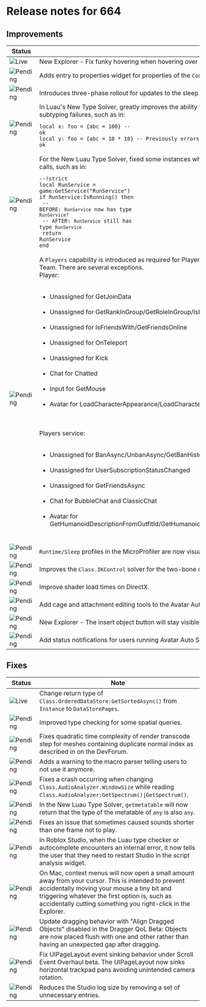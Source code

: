 # Release notes for 664

## Improvements

| Status | Note |
|--------|------|
| ![Live](https://img.shields.io/badge/Live-009E57?style=flat)  | New Explorer - Fix funky hovering when hovering over a dropdown item or search box. |
| ![Pending](https://img.shields.io/badge/Pending-DEA517?style=flat)  | Adds entry to properties widget for properties of the <code>Content</code> type. |
| ![Pending](https://img.shields.io/badge/Pending-DEA517?style=flat)  | Introduces three-phase rollout for updates to the sleep system. |
| ![Pending](https://img.shields.io/badge/Pending-DEA517?style=flat)  | In Luau's New Type Solver, greatly improves the ability to infer types of table literals, reducing the number of invariant subtyping failures, such as in:<br><pre><code>local x: foo = {abc = 100} -- ok<br>local y: foo = {abc = 10 * 10} -- Previously errors, now ok<br></code></pre> |
| ![Pending](https://img.shields.io/badge/Pending-DEA517?style=flat)  | For the New Luau Type Solver, fixed some instances where non-nil variables became <code>nil</code> after function or method calls, such as in:<br><pre><code>--!strict<br>local RunService = game:GetService("RunService")<br>if RunService:IsRunning() then<br>  -- BEFORE: `RunService` now has type `RunService?`<br>  -- AFTER: `RunService` still has type `RunService`<br>  return RunService<br>end<br></code></pre> |
| ![Pending](https://img.shields.io/badge/Pending-DEA517?style=flat)  | A <code>Players</code> capability is introduced as required for Players service, StarterPlayer service, Player, Teams service, and Team. There are several exceptions.<br>Player:<br><ul><br><li>Unassigned for GetJoinData</li><br><li>Unassigned for GetRankInGroup/GetRoleInGroup/IsInGroup</li><br><li>Unassigned for IsFriendsWith/GetFriendsOnline</li><br><li>Unassigned for OnTeleport</li><br><li>Unassigned for Kick</li><br><li>Chat for Chatted</li><br><li>Input for GetMouse</li><br><li>Avatar for LoadCharacterAppearance/LoadCharacterWithHumanoidDescription</li><br></ul><br>Players service:<br><ul><br><li>Unassigned for BanAsync/UnbanAsync/GetBanHistoryAsync</li><br><li>Unassigned for UserSubscriptionStatusChanged</li><br><li>Unassigned for GetFriendsAsync</li><br><li>Chat for BubbleChat and ClassicChat</li><br><li>Avatar for GetHumanoidDescriptionFromOutfitId/GetHumanoidDescriptionFromUserId/CreateHumanoidModelFromDescription</li><br></ul> |
| ![Pending](https://img.shields.io/badge/Pending-DEA517?style=flat)  | <code>Runtime/Sleep</code> profiles in the MicroProfiler are now visually semi-transparent. |
| ![Pending](https://img.shields.io/badge/Pending-DEA517?style=flat)  | Improves the <code>Class.IKControl</code> solver for the two-bone case. |
| ![Pending](https://img.shields.io/badge/Pending-DEA517?style=flat)  | Improve shader load times on DirectX. |
| ![Pending](https://img.shields.io/badge/Pending-DEA517?style=flat)  | Add cage and attachment editing tools to the Avatar Auto Setup tool. |
| ![Pending](https://img.shields.io/badge/Pending-DEA517?style=flat)  | New Explorer - The insert object button will stay visible while the insert object menu is open. |
| ![Pending](https://img.shields.io/badge/Pending-DEA517?style=flat)  | Add status notifications for users running Avatar Auto Setup. |
## Fixes

| Status | Note |
|--------|------|
| ![Live](https://img.shields.io/badge/Live-009E57?style=flat)  | Change return type of <code>Class.OrderedDataStore:GetSortedAsync()</code> from <code>Instance</code> to <code>DataStorePages</code>. |
| ![Pending](https://img.shields.io/badge/Pending-DEA517?style=flat)  | Improved type checking for some spatial queries. |
| ![Pending](https://img.shields.io/badge/Pending-DEA517?style=flat)  | Fixes quadratic time complexity of render transcode step for meshes containing duplicate normal index as described in on the <a>DevForum</a>. |
| ![Pending](https://img.shields.io/badge/Pending-DEA517?style=flat)  | Adds a warning to the macro parser telling users to not use it anymore. |
| ![Pending](https://img.shields.io/badge/Pending-DEA517?style=flat)  | Fixes a crash occurring when changing <code>Class.AudioAnalyzer.WindowSize</code> while reading <code>Class.AudioAnalyzer:GetSpectrum()\|GetSpectrum()</code>. |
| ![Pending](https://img.shields.io/badge/Pending-DEA517?style=flat)  | In the New Luau Type Solver, <code>getmetatable</code> will now return that the type of the metatable of <code>any</code> is also <code>any</code>. |
| ![Pending](https://img.shields.io/badge/Pending-DEA517?style=flat)  | Fixes an issue that sometimes caused sounds shorter than one frame not to play. |
| ![Pending](https://img.shields.io/badge/Pending-DEA517?style=flat)  | In Roblox Studio, when the Luau type checker or autocomplete encounters an internal error, it now tells the user that they need to restart Studio in the script analysis widget. |
| ![Pending](https://img.shields.io/badge/Pending-DEA517?style=flat)  | On Mac, context menus will now open a small amount away from your cursor. This is intended to prevent accidentally moving your mouse a tiny bit and triggering whatever the first option is, such as accidentally cutting something you right-click in the Explorer. |
| ![Pending](https://img.shields.io/badge/Pending-DEA517?style=flat)  | Update dragging behavior with "Align Dragged Objects" disabled in the Dragger QoL Beta: Objects are now placed flush with one and other rather than having an unexpected gap after dragging. |
| ![Pending](https://img.shields.io/badge/Pending-DEA517?style=flat)  | Fix UIPageLayout event sinking behavior under Scroll Event Overhaul beta. The UIPageLayout now sinks horizontal trackpad pans avoiding unintended camera rotation. |
| ![Pending](https://img.shields.io/badge/Pending-DEA517?style=flat)  | Reduces the Studio log size by removing a set of unnecessary entries. |
